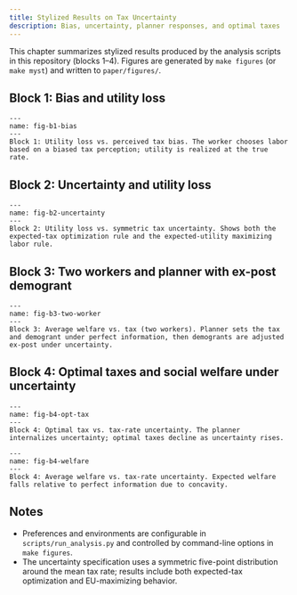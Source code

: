 ```yaml
---
title: Stylized Results on Tax Uncertainty
description: Bias, uncertainty, planner responses, and optimal taxes
---
```


This chapter summarizes stylized results produced by the analysis scripts in this repository (blocks 1–4). Figures are generated by `make figures` (or `make myst`) and written to `paper/figures/`.

Block 1: Bias and utility loss
------------------------------

```{figure} ../figures/block1_bias_loss.png
---
name: fig-b1-bias
---
Block 1: Utility loss vs. perceived tax bias. The worker chooses labor based on a biased tax perception; utility is realized at the true rate.
```

Block 2: Uncertainty and utility loss
-------------------------------------

```{figure} ../figures/block2_uncertainty_loss.png
---
name: fig-b2-uncertainty
---
Block 2: Utility loss vs. symmetric tax uncertainty. Shows both the expected-tax optimization rule and the expected-utility maximizing labor rule.
```

Block 3: Two workers and planner with ex-post demogrant
-------------------------------------------------------

```{figure} ../figures/block3_two_worker_welfare.png
---
name: fig-b3-two-worker
---
Block 3: Average welfare vs. tax (two workers). Planner sets the tax and demogrant under perfect information, then demogrants are adjusted ex-post under uncertainty.
```

Block 4: Optimal taxes and social welfare under uncertainty
-----------------------------------------------------------

```{figure} ../figures/block4_opt_tax_vs_sd.png
---
name: fig-b4-opt-tax
---
Block 4: Optimal tax vs. tax-rate uncertainty. The planner internalizes uncertainty; optimal taxes decline as uncertainty rises.
```

```{figure} ../figures/block4_welfare_vs_sd.png
---
name: fig-b4-welfare
---
Block 4: Average welfare vs. tax-rate uncertainty. Expected welfare falls relative to perfect information due to concavity.
```

Notes
-----

- Preferences and environments are configurable in `scripts/run_analysis.py` and controlled by command-line options in `make figures`.
- The uncertainty specification uses a symmetric five-point distribution around the mean tax rate; results include both expected-tax optimization and EU-maximizing behavior.
